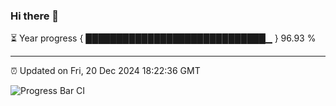### Hi there 👋

⏳ Year progress { █████████████████████████████▁ } 96.93 %

---

⏰ Updated on Fri, 20 Dec 2024 18:22:36 GMT

![Progress Bar CI](https://github.com/liununu/liununu/workflows/Progress%20Bar%20CI/badge.svg)
